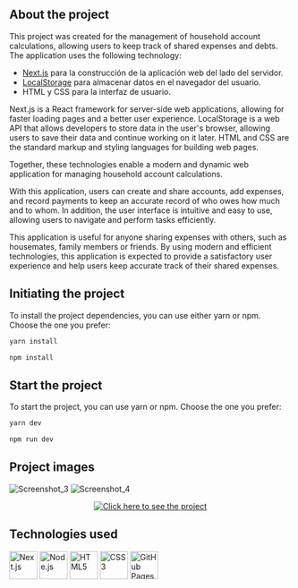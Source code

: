 ## About the project

This project was created for the management of household account calculations, allowing users to keep track of shared expenses and debts. The application uses the following technology:

- [Next.js](https://nextjs.org/) para la construcción de la aplicación web del lado del servidor.
- [LocalStorage](https://developer.mozilla.org/en-US/docs/Web/API/Window/localStorage) para almacenar datos en el navegador del usuario.
- HTML y CSS para la interfaz de usuario.

Next.js is a React framework for server-side web applications, allowing for faster loading pages and a better user experience. LocalStorage is a web API that allows developers to store data in the user's browser, allowing users to save their data and continue working on it later. HTML and CSS are the standard markup and styling languages for building web pages.

Together, these technologies enable a modern and dynamic web application for managing household account calculations.

With this application, users can create and share accounts, add expenses, and record payments to keep an accurate record of who owes how much and to whom. In addition, the user interface is intuitive and easy to use, allowing users to navigate and perform tasks efficiently.

This application is useful for anyone sharing expenses with others, such as housemates, family members or friends. By using modern and efficient technologies, this application is expected to provide a satisfactory user experience and help users keep accurate track of their shared expenses.

## Initiating the project

To install the project dependencies, you can use either yarn or npm. Choose the one you prefer:

```bash
yarn install
```
```bash
npm install
```
## Start the project

To start the project, you can use yarn or npm. Choose the one you prefer:

```bash
yarn dev
```
```bash
npm run dev
```

## Project images
![Screenshot_3](https://user-images.githubusercontent.com/91167097/232856953-00e3fe09-b344-4fa5-8030-25a96d6c9b07.png)
![Screenshot_4](https://user-images.githubusercontent.com/91167097/232856973-b38844d3-f929-4697-afb4-6dd7a8bd8934.png)

<p align="center">
  <a href="https://estebanjgg.github.io/conta-hogar" target="_blank">
    <img src="https://img.shields.io/badge/Click%20here%20to%20see%20the%20project-red?style=for-the-badge" alt="Click here to see the project" />
  </a>
</p>

## Technologies used

<img src="https://upload.wikimedia.org/wikipedia/commons/8/8e/Nextjs-logo.svg" alt="Next.js" width="50" height="50" /> <img src="https://upload.wikimedia.org/wikipedia/commons/d/d9/Node.js_logo.svg" alt="Node.js" width="50" height="50" /> <img src="https://upload.wikimedia.org/wikipedia/commons/6/61/HTML5_logo_and_wordmark.svg" alt="HTML5" width="50" height="50" /> <img src="https://upload.wikimedia.org/wikipedia/commons/d/d5/CSS3_logo_and_wordmark.svg" alt="CSS3" width="50" height="50" /> <img src="https://upload.wikimedia.org/wikipedia/commons/9/91/Octicons-mark-github.svg" alt="GitHub Pages" width="50" height="50" />
